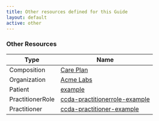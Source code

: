 ```yaml
---
title: Other resources defined for this Guide
layout: default
active: other
---
```


<!-- { :.no_toc } -->

<!-- TOC  the css styling for this is \pages\assets\css\project.css under 'markdown-toc'-->

<!-- * Do not remove this line (it will not be displayed)
{:toc} -->

<!-- end TOC -->

### Other Resources

<table>
<thead>
<tr>
<th>Type</th>
<th>Name</th>
</tr>
</thead>
<tbody>
<tr>
<td>Composition</td>
<td><a href="Composition-CCDA-on-FHIR-Care-Plan-Example.html">Care Plan</a></td>
</tr>
<tr>
<td>Organization</td>
<td><a href="Organization-acme-lab.html">Acme Labs</a></td>
</tr>
<tr>
<td>Patient</td>
<td><a href="Patient-example.html">example</a></td>
</tr>
<tr>
<td>PractitionerRole</td>
<td><a href="PractitionerRole-ccda-practitionerrole-example.html">ccda-practitionerrole-example</a></td>
</tr>
<tr>
<td>Practitioner</td>
<td><a href="Practitioner-ccda-practitioner-example.html">ccda-practitioner-example</a></td>
</tr>
</tbody>
</table>
